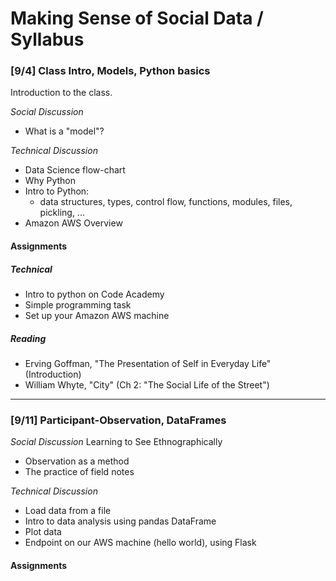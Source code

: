 # Making Sense of Social Data / Syllabus

### [9/4] Class Intro, Models, Python basics
Introduction to the class.

_Social Discussion_
- What is a "model"?

_Technical Discussion_
- Data Science flow-chart
- Why Python
- Intro to Python:
    - data structures, types, control flow, functions, modules, files, pickling, ...
- Amazon AWS Overview

#### Assignments

##### _Technical_
- Intro to python on Code Academy
- Simple programming task
- Set up your Amazon AWS machine

##### _Reading_
- Erving Goffman, "The Presentation of Self in Everyday Life" (Introduction)
- William Whyte, "City" (Ch 2: "The Social Life of the Street")

---

### [9/11] Participant-Observation, DataFrames

_Social Discussion_ 
Learning to See Ethnographically
- Observation as a method
- The practice of field notes

_Technical Discussion_
- Load data from a file
- Intro to data analysis using pandas DataFrame
- Plot data
- Endpoint on our AWS machine (hello world), using Flask

#### Assignments

